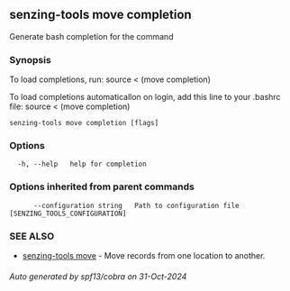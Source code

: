 ## senzing-tools move completion

Generate bash completion for the command

### Synopsis

To load completions, run:
source < (move completion)

To load completions automaticallon on login, add this line to your .bashrc file:
source < (move completion)


```
senzing-tools move completion [flags]
```

### Options

```
  -h, --help   help for completion
```

### Options inherited from parent commands

```
      --configuration string   Path to configuration file [SENZING_TOOLS_CONFIGURATION]
```

### SEE ALSO

* [senzing-tools move](senzing-tools_move.md)	 - Move records from one location to another.

###### Auto generated by spf13/cobra on 31-Oct-2024
